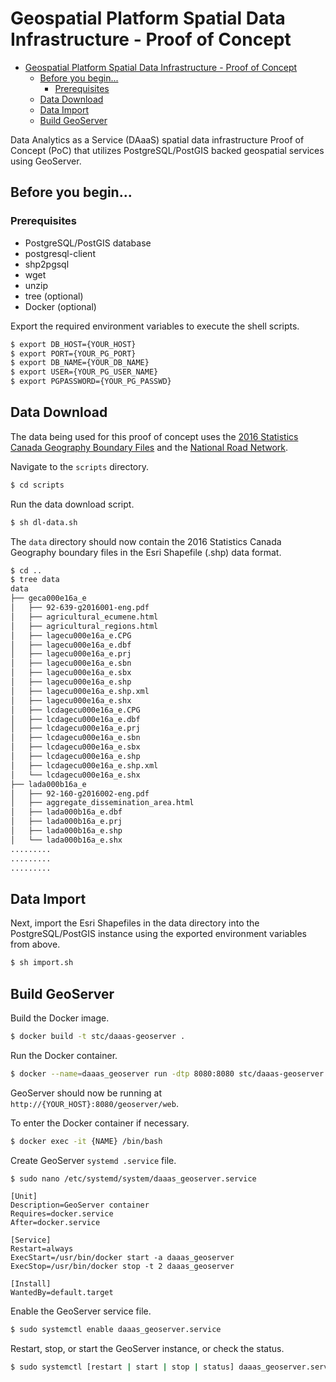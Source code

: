 # Geospatial Platform Spatial Data Infrastructure - Proof of Concept

- [Geospatial Platform Spatial Data Infrastructure - Proof of Concept](#geospatial-platform-spatial-data-infrastructure---proof-of-concept)
  * [Before you begin...](#before-you-begin)
    + [Prerequisites](#prerequisites)
  * [Data Download](#data-download)
  * [Data Import](#data-import)
  * [Build GeoServer](#build-geoserver)

Data Analytics as a Service (DAaaS) spatial data infrastructure Proof of Concept (PoC)  that utilizes PostgreSQL/PostGIS backed geospatial services using GeoServer.

## Before you begin...

### Prerequisites
* PostgreSQL/PostGIS database
* postgresql-client
* shp2pgsql
* wget
* unzip
* tree (optional)
* Docker (optional)

Export the required environment variables to execute the shell scripts.

```sh
$ export DB_HOST={YOUR_HOST}
$ export PORT={YOUR_PG_PORT}
$ export DB_NAME={YOUR_DB_NAME}
$ export USER={YOUR_PG_USER_NAME}
$ export PGPASSWORD={YOUR_PG_PASSWD}
```

## Data Download

The data being used for this proof of concept uses the [2016 Statistics Canada Geography Boundary Files](ttps://www12.statcan.gc.ca/census-recensement/2011/geo/bound-limit/bound-limit-2016-eng.cfm) and the [National Road Network](https://open.canada.ca/data/en/dataset/3d282116-e556-400c-9306-ca1a3cada77f).

Navigate to the `scripts` directory.

```sh
$ cd scripts
```

Run the data download script.

```sh
$ sh dl-data.sh
```

The `data` directory should now contain the 2016 Statistics Canada Geography boundary files in the Esri Shapefile (.shp) data format.

```sh
$ cd ..
$ tree data
data
├── geca000e16a_e
│   ├── 92-639-g2016001-eng.pdf
│   ├── agricultural_ecumene.html
│   ├── agricultural_regions.html
│   ├── lagecu000e16a_e.CPG
│   ├── lagecu000e16a_e.dbf
│   ├── lagecu000e16a_e.prj
│   ├── lagecu000e16a_e.sbn
│   ├── lagecu000e16a_e.sbx
│   ├── lagecu000e16a_e.shp
│   ├── lagecu000e16a_e.shp.xml
│   ├── lagecu000e16a_e.shx
│   ├── lcdagecu000e16a_e.CPG
│   ├── lcdagecu000e16a_e.dbf
│   ├── lcdagecu000e16a_e.prj
│   ├── lcdagecu000e16a_e.sbn
│   ├── lcdagecu000e16a_e.sbx
│   ├── lcdagecu000e16a_e.shp
│   ├── lcdagecu000e16a_e.shp.xml
│   └── lcdagecu000e16a_e.shx
├── lada000b16a_e
│   ├── 92-160-g2016002-eng.pdf
│   ├── aggregate_dissemination_area.html
│   ├── lada000b16a_e.dbf
│   ├── lada000b16a_e.prj
│   ├── lada000b16a_e.shp
│   └── lada000b16a_e.shx
.........
.........
.........
```

## Data Import

Next, import the Esri Shapefiles in the data directory into the PostgreSQL/PostGIS instance using the exported environment variables from above.

```sh
$ sh import.sh
```

## Build GeoServer

Build the Docker image.
```sh
$ docker build -t stc/daaas-geoserver .
```

Run the Docker container.
```sh
$ docker --name=daaas_geoserver run -dtp 8080:8080 stc/daaas-geoserver
```

GeoServer should now be running at `http://{YOUR_HOST}:8080/geoserver/web`.

To enter the Docker container if necessary.
```sh
$ docker exec -it {NAME} /bin/bash
```

Create GeoServer `systemd .service` file.
```sh
$ sudo nano /etc/systemd/system/daaas_geoserver.service
```

```
[Unit] 
Description=GeoServer container 
Requires=docker.service 
After=docker.service 

[Service] 
Restart=always 
ExecStart=/usr/bin/docker start -a daaas_geoserver
ExecStop=/usr/bin/docker stop -t 2 daaas_geoserver

[Install]
WantedBy=default.target
```

Enable the GeoServer service file.
```sh
$ sudo systemctl enable daaas_geoserver.service
```

Restart, stop, or start the GeoServer instance, or check the status.
```sh
$ sudo systemctl [restart | start | stop | status] daaas_geoserver.service
```

